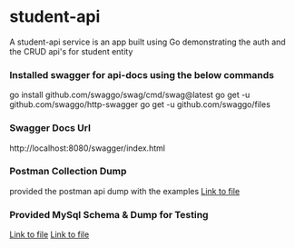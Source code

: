# student-api
A student-api service is an app built using Go demonstrating the auth and the CRUD api's for student entity

### Installed swagger for api-docs using the below commands

go install github.com/swaggo/swag/cmd/swag@latest
go get -u github.com/swaggo/http-swagger
go get -u github.com/swaggo/files

### Swagger Docs Url
http://localhost:8080/swagger/index.html

### Postman Collection Dump
provided the postman api dump with the examples [Link to file](./student-api.postman_collection.json)

### Provided MySql Schema & Dump for Testing
[Link to file](./mysql/create_schema.sql)
[Link to file](./mysql/student_dump.sql)